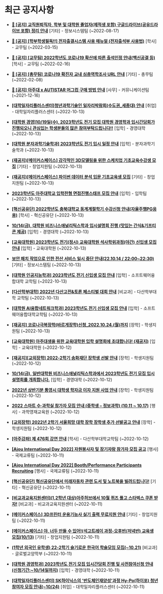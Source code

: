 # 최근 공지사항

* **[📌 [공지] 교직원퇴직자, 학부 및 대학원 졸업자(제적생 포함) 구글드라이브(공유드라이브 포함) 정리 안내](http://ajou.ac.kr/kr/ajou/notice.do?mode=view&amp;articleNo=202858&amp;article.offset=0&amp;articleLimit=30)**
 [기타] - 정보시스템팀 (~2022-08-17)

* **[📌 [공지] [학부학생필독!!] 전자출결시스템 사용 매뉴얼 (전자출석부 사용법)](http://ajou.ac.kr/kr/ajou/notice.do?mode=view&amp;articleNo=192571&amp;article.offset=0&amp;articleLimit=30)**
 [학사] - 교무팀 (~2022-03-15)

* **[📌 [공지] [교무팀] 2022학년도 코로나19 확산에 따른 출석인정 안내(백신공결 등)](http://ajou.ac.kr/kr/ajou/notice.do?mode=view&amp;articleNo=180913&amp;article.offset=0&amp;articleLimit=30)**
 [학사] - 교무팀 (~2022-02-16)

* **[📌 [공지] [총무팀] 코로나19 확진자 교내 심층역학조사 URL 안내](http://ajou.ac.kr/kr/ajou/notice.do?mode=view&amp;articleNo=180493&amp;article.offset=0&amp;articleLimit=30)**
 [기타] - 총무팀 (~2022-02-08)

* **[📌 [공지] 아주대 x AUTISTAR 머그컵 구매 방법 안내](http://ajou.ac.kr/kr/ajou/notice.do?mode=view&amp;articleNo=147976&amp;article.offset=0&amp;articleLimit=30)**
 [사무] - 커뮤니케이션팀 (~2021-12-16)

* **[[대학일자리플러스센터]청년과학기술인 일자리박람회(수도권_세종대) 안내](http://ajou.ac.kr/kr/ajou/notice.do?mode=view&amp;articleNo=205037&amp;article.offset=0&amp;articleLimit=30)**
 [취업] - 대학일자리플러스센터 (~2022-10-13)

* **[[대학원 경영]10/19일(수), 2023학년도 전기 모집 대학원 경영학과 입시간담회가 진행되오니 관심있는 학생분들의 많은 참여부탁드립니다!!](http://ajou.ac.kr/kr/ajou/notice.do?mode=view&amp;articleNo=205035&amp;article.offset=0&amp;articleLimit=30)**
 [입학] - 경영대학 (~2022-10-13)

* **[[대학원 분자과학기술학과] 2023학년도 전기 입시 일정 안내](http://ajou.ac.kr/kr/ajou/notice.do?mode=view&amp;articleNo=205030&amp;article.offset=0&amp;articleLimit=30)**
 [입학] - 분자과학기술학과 (~2022-10-13)

* **[(재공지)[메이커스페이스] 감각적인 3D모델링을 위한 스케치업 기초교육수강생 모집](http://ajou.ac.kr/kr/ajou/notice.do?mode=view&amp;articleNo=205026&amp;article.offset=0&amp;articleLimit=30)**
 [기타] - 창업지원팀 (~2022-10-13)

* **[(재공지)[메이커스페이스] 파이썬 데이터 분석 입문 기초교육생 모집](http://ajou.ac.kr/kr/ajou/notice.do?mode=view&amp;articleNo=205025&amp;article.offset=0&amp;articleLimit=30)**
 [기타] - 창업지원팀 (~2022-10-13)

* **[2023학년도 아주대학교 입학전형 면접진행스태프 모집 안내](http://ajou.ac.kr/kr/ajou/notice.do?mode=view&amp;articleNo=205023&amp;article.offset=0&amp;articleLimit=30)**
 [입학] - 입학팀 (~2022-10-13)

* **[[혁신공유단] 2022학년도 충북대학교 동계계절학기 수강신청 안내(자율주행PG응용)](http://ajou.ac.kr/kr/ajou/notice.do?mode=view&amp;articleNo=204993&amp;article.offset=0&amp;articleLimit=30)**
 [학사] - 혁신공유단 (~2022-10-13)

* **[10/14(금), 대학원 비즈니스애널리틱스학과 입시설명회 진행 (맛있는 간식&amp;기프티콘 제공)](http://ajou.ac.kr/kr/ajou/notice.do?mode=view&amp;articleNo=204991&amp;article.offset=0&amp;articleLimit=30)**
 [입학] - 경영대학 (~2022-10-13)

* **[[교육대학원] 2023학년도 전기(정시) 교육대학원 석사학위과정(야간) 신입생 모집 안내](http://ajou.ac.kr/kr/ajou/notice.do?mode=view&amp;articleNo=204990&amp;article.offset=0&amp;articleLimit=30)**
 [입학] - 교육대학원 (~2022-10-13)

* **[보안 패치 작업으로 인한 전산 서비스 일시 중단 안내(22.10.14 / 22:00~22:30)](http://ajou.ac.kr/kr/ajou/notice.do?mode=view&amp;articleNo=204983&amp;article.offset=0&amp;articleLimit=30)**
 [기타] - 정보시스템팀 (~2022-10-13)

* **[[대학원 인공지능학과] 2023학년도 전기 신입생 모집 안내](http://ajou.ac.kr/kr/ajou/notice.do?mode=view&amp;articleNo=204982&amp;article.offset=0&amp;articleLimit=30)**
 [입학] - 소프트웨어융합대학 교학팀 (~2022-10-13)

* **[[다산학부대학] 2022년 다산고전&amp;토론 페스티벌 대회 안내](http://ajou.ac.kr/kr/ajou/notice.do?mode=view&amp;articleNo=204979&amp;article.offset=0&amp;articleLimit=30)**
 [비교과] - 다산학부대학 교학팀 (~2022-10-13)

* **[[대학원 AI융합네트워크학과] 2023학년도 전기 신입생 모집 안내](http://ajou.ac.kr/kr/ajou/notice.do?mode=view&amp;articleNo=204978&amp;article.offset=0&amp;articleLimit=30)**
 [입학] - 소프트웨어융합대학교학팀 (~2022-10-13)

* **[[재공지] 코로나극복장학(바르게장학)신청_2022.10.24.(월)까지](http://ajou.ac.kr/kr/ajou/notice.do?mode=view&amp;articleNo=204977&amp;article.offset=0&amp;articleLimit=30)**
 [장학] - 학생지원팀 (~2022-10-13)

* **[[교육대학원] 아주대생을 위한 교육대학원 입학 설명회에 초대합니다! (재공지)](http://ajou.ac.kr/kr/ajou/notice.do?mode=view&amp;articleNo=204974&amp;article.offset=0&amp;articleLimit=30)**
 [입학] - 교육대학원 (~2022-10-12)

* **[[재공지][교외장학] 2022-2학기 송화재단 장학생 선발 안내](http://ajou.ac.kr/kr/ajou/notice.do?mode=view&amp;articleNo=204959&amp;article.offset=0&amp;articleLimit=30)**
 [장학] - 학생지원팀 (~2022-10-12)

* **[10/14(금), 일반대학원 비즈니스애널리틱스학과에서 2023학년도 전기 모집 입시설명회를 개최합니다.](http://ajou.ac.kr/kr/ajou/notice.do?mode=view&amp;articleNo=204951&amp;article.offset=0&amp;articleLimit=30)**
 [입학] - 경영대학 (~2022-10-12)

* **[2022년 상반기분 통영시 대학생 학자금 이자 지원 사업 안내](http://ajou.ac.kr/kr/ajou/notice.do?mode=view&amp;articleNo=204946&amp;article.offset=0&amp;articleLimit=30)**
 [장학] - 학생지원팀 (~2022-10-12)

* **[2022 스마트 수·과학실 참가자 모집 안내 (중학생 – 정보과학) (10.11 ~ 10.17)](http://ajou.ac.kr/kr/ajou/notice.do?mode=view&amp;articleNo=204943&amp;article.offset=0&amp;articleLimit=30)**
 [행사] - 과학영재교육원 (~2022-10-12)

* **[[교외장학] 2022년 2학기 서울희망 대학 장학 장학생 추가 선발공고 안내](http://ajou.ac.kr/kr/ajou/notice.do?mode=view&amp;articleNo=204925&amp;article.offset=0&amp;articleLimit=30)**
 [장학] - 학생지원팀 (~2022-10-12)

* **[[아주강좌] 제 476회 강연 안내](http://ajou.ac.kr/kr/ajou/notice.do?mode=view&amp;articleNo=204924&amp;article.offset=0&amp;articleLimit=30)**
 [학사] - 다산학부대학교학팀 (~2022-10-12)

* **[[Ajou International Day 2022] 자원봉사자 및 장기자랑 참가자 모집 공고](http://ajou.ac.kr/kr/ajou/notice.do?mode=view&amp;articleNo=204915&amp;article.offset=0&amp;articleLimit=30)**
 [행사] - 국제교류팀 (~2022-10-11)

* **[[Ajou International Day 2022] Booth/Performance Participants Recruiting](http://ajou.ac.kr/kr/ajou/notice.do?mode=view&amp;articleNo=204914&amp;article.offset=0&amp;articleLimit=30)**
 [행사] - 국제교류팀 (~2022-10-11)

* **[[혁신공유단] 혁신공유단에서 미래자동차 관련 도서 및 노트북을 빌려드립니다!](http://ajou.ac.kr/kr/ajou/notice.do?mode=view&amp;articleNo=204913&amp;article.offset=0&amp;articleLimit=30)**
 [기타] - 혁신공유단 (~2022-10-11)

* **[[비교과교육지원센터](1,2학년 대상)아주허브에서 10월 퀴즈 풀고 스타벅스 쿠폰 받자!](http://ajou.ac.kr/kr/ajou/notice.do?mode=view&amp;articleNo=204912&amp;article.offset=0&amp;articleLimit=30)**
 [비교과] - 비교과교육지원센터 (~2022-10-11)

* **[[메이커스페이스] 3D프린터 운용기능사 실기 출력 무료지원 안내](http://ajou.ac.kr/kr/ajou/notice.do?mode=view&amp;articleNo=204907&amp;article.offset=0&amp;articleLimit=30)**
 [기타] - 창업지원팀 (~2022-10-11)

* **[[메이커스페이스] 야, 너두 만들 수 있어!(석고트레이 과정-오후반/저녁반) 교육생 모집(10/13)](http://ajou.ac.kr/kr/ajou/notice.do?mode=view&amp;articleNo=204906&amp;article.offset=0&amp;articleLimit=30)**
 [기타] - 창업지원팀 (~2022-10-11)

* **[(1학년 외국인 유학생) 22-2학기 슬기로운 한국어 학술모임 모집(~10.21)](http://ajou.ac.kr/kr/ajou/notice.do?mode=view&amp;articleNo=204900&amp;article.offset=0&amp;articleLimit=30)**
 [비교과] - 글로벌교양학부 (~2022-10-11)

* **[[대학원 경영학과] 2023학년도 전기 모집 입시간담회 진행 및 사전참여신청 안내 (신청기간:~10/14일까지)](http://ajou.ac.kr/kr/ajou/notice.do?mode=view&amp;articleNo=204899&amp;article.offset=0&amp;articleLimit=30)**
 [입학] - 경영대학 (~2022-10-11)

* **[[대학일자리플러스센터] SK하이닉스의 &#x27;반도체인재양성&#x27;과정 Hy-Po(하이포) 청년참여자 모집 안내(~10/24)](http://ajou.ac.kr/kr/ajou/notice.do?mode=view&amp;articleNo=204891&amp;article.offset=0&amp;articleLimit=30)**
 [취업] - 대학일자리플러스센터 (~2022-10-11)
